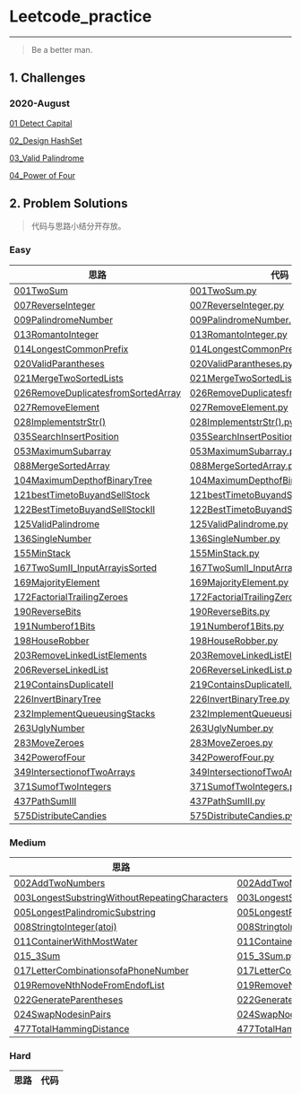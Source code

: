 # Leetcode_practice

---
> Be a better man.



## 1. Challenges
### 2020-August
[01 Detect Capital](./2020_August/0801_DetectCapital.md)

[02_Design HashSet](./2020_August/0802_DesignHashSet.md)

[03_Valid Palindrome](./2020_August/0803_ValidPalindrome.md)

[04_Power of Four](./2020_August/0804_PowerofFour.md)




## 2. Problem Solutions
> 代码与思路小结分开存放。
### Easy
思路 | 代码
--- | ---
[001TwoSum](./easy/001TwoSum.md)|[001TwoSum.py](./easy/001TwoSum.py)
[007ReverseInteger](./easy/007ReverseInteger.md)|[007ReverseInteger.py](./easy/007ReverseInteger.py)
[009PalindromeNumber](./easy/009PalindromeNumber.md)|[009PalindromeNumber.py](./easy/009PalindromeNumber.py)
[013RomantoInteger](./easy/013RomantoInteger.md)|[013RomantoInteger.py](./easy/013RomantoInteger.py)
[014LongestCommonPrefix](./easy/014LongestCommonPrefix.md)|[014LongestCommonPrefix.py](./easy/014LongestCommonPrefix.py)
[020ValidParantheses](./easy/020ValidParantheses.md)|[020ValidParantheses.py](./easy/020ValidParantheses.py)
[021MergeTwoSortedLists](./easy/021MergeTwoSortedLists.md)|[021MergeTwoSortedLists.py](./easy/021MergeTwoSortedLists.py)
[026RemoveDuplicatesfromSortedArray](./easy/026RemoveDuplicatesfromSortedArray.md)|[026RemoveDuplicatesfromSortedArray.py](./easy/026RemoveDuplicatesfromSortedArray.py)
[027RemoveElement](./easy/027RemoveElement.md)|[027RemoveElement.py](./easy/027RemoveElement.py)
[028ImplementstrStr()](./easy/028ImplementstrStr().md)|[028ImplementstrStr().py](./easy/028ImplementstrStr().py)
[035SearchInsertPosition](./easy/035SearchInsertPosition.md)|[035SearchInsertPosition.py](./easy/035SearchInsertPosition.py)
[053MaximumSubarray](./easy/053MaximumSubarray.md)|[053MaximumSubarray.py](./easy/053MaximumSubarray.py)
[088MergeSortedArray](./easy/088MergeSortedArray.md)|[088MergeSortedArray.py](./easy/088MergeSortedArray.py)
[104MaximumDepthofBinaryTree](./easy/104MaximumDepthofBinaryTree.md)|[104MaximumDepthofBinaryTree.py](./easy/104MaximumDepthofBinaryTree.py)
[121bestTimetoBuyandSellStock](./easy/121bestTimetoBuyandSellStock.md)|[121bestTimetoBuyandSellStock.py](./easy/121bestTimetoBuyandSellStock.py)
[122BestTimetoBuyandSellStockII](./easy/122BestTimetoBuyandSellStockII.md)|[122BestTimetoBuyandSellStockII.py](./easy/122BestTimetoBuyandSellStockII.py)
[125ValidPalindrome](./easy/125ValidPalindrome.md)|[125ValidPalindrome.py](./easy/125ValidPalindrome.py)
[136SingleNumber](./easy/136SingleNumber.md)|[136SingleNumber.py](./easy/136SingleNumber.py)
[155MinStack](./easy/155MinStack.md)|[155MinStack.py](./easy/155MinStack.py)
[167TwoSumII_InputArrayisSorted](./easy/167TwoSumII_InputArrayisSorted.md)|[167TwoSumII_InputArrayisSorted.py](./easy/167TwoSumII_InputArrayisSorted.py)
[169MajorityElement](./easy/169MajorityElement.md)|[169MajorityElement.py](./easy/169MajorityElement.py)
[172FactorialTrailingZeroes](./easy/172FactorialTrailingZeroes.md)|[172FactorialTrailingZeroes.py](./easy/172FactorialTrailingZeroes.py)
[190ReverseBits](./easy/190ReverseBits.md)|[190ReverseBits.py](./easy/190ReverseBits.py)
[191Numberof1Bits](./easy/191Numberof1Bits.md)|[191Numberof1Bits.py](./easy/191Numberof1Bits.py)
[198HouseRobber](./easy/198HouseRobber.md)|[198HouseRobber.py](./easy/198HouseRobber.py)
[203RemoveLinkedListElements](./easy/203RemoveLinkedListElements.md)|[203RemoveLinkedListElements.py](./easy/203RemoveLinkedListElements.py)
[206ReverseLinkedList](./easy/206ReverseLinkedList.md)|[206ReverseLinkedList.py](./easy/206ReverseLinkedList.py)
[219ContainsDuplicateII](./easy/219ContainsDuplicateII.md)|[219ContainsDuplicateII.py](./easy/219ContainsDuplicateII.py)
[226InvertBinaryTree](./easy/226InvertBinaryTree.md)|[226InvertBinaryTree.py](./easy/226InvertBinaryTree.py)
[232ImplementQueueusingStacks](./easy/232ImplementQueueusingStacks.md)|[232ImplementQueueusingStacks.py](./easy/232ImplementQueueusingStacks.py)
[263UglyNumber](./easy/263UglyNumber.md)|[263UglyNumber.py](./easy/263UglyNumber.py)
[283MoveZeroes](./easy/283MoveZeroes.md)|[283MoveZeroes.py](./easy/283MoveZeroes.py)
[342PowerofFour](./easy/342PowerofFour.md)|[342PowerofFour.py](./easy/342PowerofFour.py)
[349IntersectionofTwoArrays](./easy/349IntersectionofTwoArrays.md)|[349IntersectionofTwoArrays.py](./easy/349IntersectionofTwoArrays.py)
[371SumofTwoIntegers](./easy/371SumofTwoIntegers.md)|[371SumofTwoIntegers.py](./easy/371SumofTwoIntegers.py)
[437PathSumIII](./easy/437PathSumIII.md)|[437PathSumIII.py](./easy/437PathSumIII.py)
[575DistributeCandies](./easy/575DistributeCandies.md)|[575DistributeCandies.py](./easy/575DistributeCandies.py)



### Medium
思路 | 代码
--- | ---
[002AddTwoNumbers](./medium/002AddTwoNumbers.md)|[002AddTwoNumbers.py](./medium/002AddTwoNumbers.py)
[003LongestSubstringWithoutRepeatingCharacters](./medium/003LongestSubstringWithoutRepeatingCharacters.md)|[003LongestSubstringWithoutRepeatingCharacters.py](./medium/003LongestSubstringWithoutRepeatingCharacters.py)
[005LongestPalindromicSubstring](./medium/005LongestPalindromicSubstring.md)|[005LongestPalindromicSubstring.py](./medium/005LongestPalindromicSubstring.py)
[008StringtoInteger(atoi)](./medium/008StringtoInteger(atoi).md)|[008StringtoInteger(atoi).py](./medium/008StringtoInteger(atoi).py)
[011ContainerWithMostWater](./medium/011ContainerWithMostWater.md)|[011ContainerWithMostWater.py](./medium/011ContainerWithMostWater.py)
[015_3Sum](./medium/015_3Sum.md)|[015_3Sum.py](./medium/015_3Sum.py)
[017LetterCombinationsofaPhoneNumber](./medium/017LetterCombinationsofaPhoneNumber.md)|[017LetterCombinationsofaPhoneNumber.py](./medium/017LetterCombinationsofaPhoneNumber.py)
[019RemoveNthNodeFromEndofList](./medium/019RemoveNthNodeFromEndofList.md)|[019RemoveNthNodeFromEndofList.py](./medium/019RemoveNthNodeFromEndofList.py)
[022GenerateParentheses](./medium/022GenerateParentheses.md)|[022GenerateParentheses.py](./medium/022GenerateParentheses.py)
[024SwapNodesinPairs](./medium/024SwapNodesinPairs.md)|[024SwapNodesinPairs.py](./medium/024SwapNodesinPairs.py)
[477TotalHammingDistance](./medium/477TotalHammingDistance.md)|[477TotalHammingDistance.py](./medium/477TotalHammingDistance.py)


### Hard
思路 | 代码
--- | ---